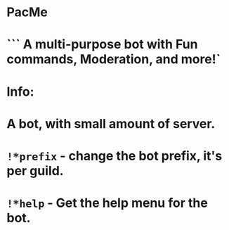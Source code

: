 # **PacMe**

# ``` A multi-purpose bot with Fun commands, Moderation, and more!`

# **Info:**

# A bot, with small amount of server. 
# ```!*prefix``` - change the bot prefix, it's per guild.
# ```!*help``` - Get the help menu for the bot.
